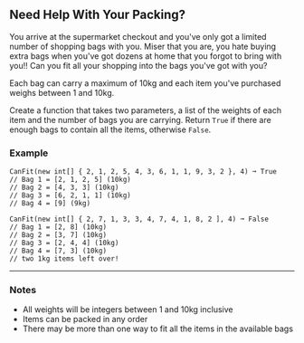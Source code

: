 ## Need Help With Your Packing?

You arrive at the supermarket checkout and you've only got a limited number of shopping bags with you. Miser that you are, you hate buying extra bags when you've got dozens at home that you forgot to bring with you!! Can you fit all your shopping into the bags you've got with you?

Each bag can carry a maximum of 10kg and each item you've purchased weighs between 1 and 10kg.

Create a function that takes two parameters, a list of the weights of each item and the number of bags you are carrying. Return `True` if there are enough bags to contain all the items, otherwise `False`.

### Example

```text
CanFit(new int[] { 2, 1, 2, 5, 4, 3, 6, 1, 1, 9, 3, 2 }, 4) ➞ True
// Bag 1 = [2, 1, 2, 5] (10kg)
// Bag 2 = [4, 3, 3] (10kg)
// Bag 3 = [6, 2, 1, 1] (10kg)
// Bag 4 = [9] (9kg)

CanFit(new int[] { 2, 7, 1, 3, 3, 4, 7, 4, 1, 8, 2 ], 4) ➞ False
// Bag 1 = [2, 8] (10kg)
// Bag 2 = [3, 7] (10kg)
// Bag 3 = [2, 4, 4] (10kg)
// Bag 4 = [7, 3] (10kg)
// two 1kg items left over!
```

---

### Notes

- All weights will be integers between 1 and 10kg inclusive
- Items can be packed in any order
- There may be more than one way to fit all the items in the available bags
